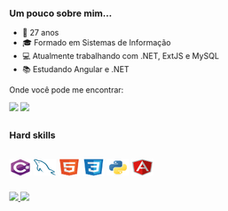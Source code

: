 ### Um pouco sobre mim...

- 👶 27 anos
- 🎓 Formado em Sistemas de Informação
- 💻 Atualmente trabalhando com .NET, ExtJS e MySQL
- 📚 Estudando Angular e .NET 

Onde você pode me encontrar:
<div>   
  <a href="https://instagram.com/_rodrigowasem" target="_blank"><img src="https://img.shields.io/badge/-Instagram-%23E4405F?style=for-the-badge&logo=instagram&logoColor=white" target="_blank"></a>
  <a href = "mailto:igowasem@gmail.com"><img src="https://img.shields.io/badge/-Gmail-%23333?style=for-the-badge&logo=gmail&logoColor=white" target="_blank"></a> 
</div>

##

### Hard skills

<div style="display: inline_block"><br> 
  <img align="center" alt="Rodrigo-Csharp" height="30" width="40" src="https://raw.githubusercontent.com/devicons/devicon/master/icons/csharp/csharp-original.svg">
  <img align="center" alt="Rodrigo-MySQL" height="30" width="40" src="https://raw.githubusercontent.com/devicons/devicon/master/icons/mysql/mysql-original.svg">
  <img align="center" alt="Rodrigo-HTML" height="30" width="40" src="https://raw.githubusercontent.com/devicons/devicon/master/icons/html5/html5-original.svg">
  <img align="center" alt="Rodrigo-CSS" height="30" width="40" src="https://raw.githubusercontent.com/devicons/devicon/master/icons/css3/css3-original.svg">
  <img align="center" alt="Rodrigo-Python" height="30" width="40" src="https://raw.githubusercontent.com/devicons/devicon/master/icons/python/python-original.svg">
  <img align="center" alt="Rodrigo-Angular" height="30" width="40" src="https://raw.githubusercontent.com/devicons/devicon/master/icons/angularjs/angularjs-original.svg"> 
</div>

##

 <div>
  <a href="https://github.com/rodrigowasem">
  <img height="180em" src="https://github-readme-stats.vercel.app/api?username=rodrigowasem&bg_color=30,e96443,904e95&title_color=fff&text_color=fff"/>
  <img height="180em" src="https://github-readme-stats.vercel.app/api/top-langs/?username=rodrigowasem&layout=compact&langs_count=7&theme=dracula"/>
</div>

